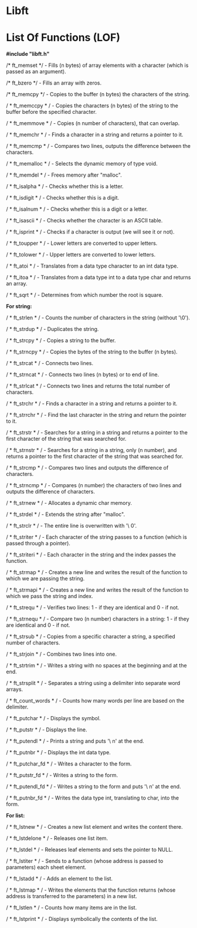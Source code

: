 # Libft


# List Of Functions (LOF)


__#include "libft.h"__


/* ft_memset */ - Fills (n bytes) of array elements with a character (which is passed as an argument).

/* ft_bzero */ - Fills an array with zeros.

/* ft_memcpy */ - Copies to the buffer (n bytes) the characters of the string.

/ * ft_memccpy * / - Copies the characters (n bytes) of the string to the buffer before the specified character.

/ * ft_memmove * / - Copies (n number of characters), that can overlap.

/ * ft_memchr * / - Finds a character in a string and returns a pointer to it.

/ * ft_memcmp * / - Compares two lines, outputs the difference between the characters.

/ * ft_memalloc * / - Selects the dynamic memory of type void.

/ * ft_memdel * / - Frees memory after "malloc".

/ * ft_isalpha * / - Checks whether this is a letter.

/ * ft_isdigit * / - Checks whether this is a digit.

/ * ft_isalnum * / - Checks whether this is a digit or a letter.

/ * ft_isascii * / - Checks whether the character is an ASCII table.

/ * ft_isprint * / - Checks if a character is output (we will see it or not).

/ * ft_toupper * / - Lower letters are converted to upper letters.

/ * ft_tolower * / - Upper letters are converted to lower letters.


/ * ft_atoi * / - Translates from a data type character to an int data type.

/ * ft_itoa * / - Translates from a data type int to a data type char and returns an array.

/ * ft_sqrt * / - Determines from which number the root is square.


__For string:__


/ * ft_strlen * / - Counts the number of characters in the string (without '\0').

/ * ft_strdup * / - Duplicates the string.

/ * ft_strcpy * / - Copies a string to the buffer.

/ * ft_strncpy * / - Copies the bytes of the string to the buffer (n bytes).

/ * ft_strcat * / - Connects two lines.

/ * ft_strncat * / - Connects two lines (n bytes) or to end of line.

/ * ft_strlcat * / - Connects two lines and returns the total number of characters.

/ * ft_strchr * / - Finds a character in a string and returns a pointer to it.

/ * ft_strrchr * / - Find the last character in the string and return the pointer to it.

/ * ft_strstr * / - Searches for a string in a string and returns a pointer to the first character of the string that was searched for.

/ * ft_strnstr * / - Searches for a string in a string, only (n number), and returns a pointer to the first character of the string that was searched for.

/ * ft_strcmp * / - Compares two lines and outputs the difference of characters.

/ * ft_strncmp * / - Compares (n number) the characters of two lines and outputs the difference of characters.

/ * ft_strnew * / - Allocates a dynamic char memory.

/ * ft_strdel * / - Extends the string after "malloc".

/ * ft_strclr * / - The entire line is overwritten with '\ 0'.

/ * ft_striter * / - Each character of the string passes to a function (which is passed through a pointer).

/ * ft_striteri * / - Each character in the string and the index passes the function.

/ * ft_strmap * / - Creates a new line and writes the result of the function to which we are passing the string.

/ * ft_strmapi * / - Creates a new line and writes the result of the function to which we pass the string and index.

/ * ft_strequ * / - Verifies two lines: 1 - if they are identical and 0 - if not.

/ * ft_strnequ * / - Compare two (n number) characters in a string: 1 - if they are identical and 0 - if not.

/ * ft_strsub * / - Copies from a specific character a string, a specified number of characters.

/ * ft_strjoin * / - Combines two lines into one.

/ * ft_strtrim * / - Writes a string with no spaces at the beginning and at the end.

/ * ft_strsplit * / - Separates a string using a delimiter into separate word arrays.

/ * ft_count_words * / - Counts how many words per line are based on the delimiter.

/ * ft_putchar * / - Displays the symbol.

/ * ft_putstr * / - Displays the line.

/ * ft_putendl * / - Prints a string and puts '\ n' at the end.

/ * ft_putnbr * / - Displays the int data type.

/ * ft_putchar_fd * / - Writes a character to the form.

/ * ft_putstr_fd * / - Writes a string to the form.

/ * ft_putendl_fd * / - Writes a string to the form and puts '\ n' at the end.

/ * ft_putnbr_fd * / - Writes the data type int, translating to char, into the form.


__For list:__


/ * ft_lstnew * / - Creates a new list element and writes the content there.

/ * ft_lstdelone * / - Releases one list item.

/ * ft_lstdel * / - Releases leaf elements and sets the pointer to NULL.

/ * ft_lstiter * / - Sends to a function (whose address is passed to parameters) each sheet element.

/ * ft_lstadd * / - Adds an element to the list.

/ * ft_lstmap * / - Writes the elements that the function returns (whose address is transferred to the parameters) in a new list.

/ * ft_lstlen * / - Counts how many items are in the list.

/ * ft_lstprint * / - Displays symbolically the contents of the list.

